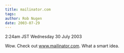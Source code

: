 ```yaml
---
title: mailinator.com
tags: 
author: Rob Nugen
date: 2003-07-29
---
```


<p class=date>2:24am JST Wednesday 30 July 2003</p>

<p>Wow.  Check out <a
href="http://www.mailinator.com/mailinator/Faq.do">www.mailinator.com</a>.
What a smart idea.</p>
